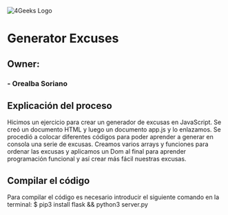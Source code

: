 ![4Geeks Logo](https://4geeksacademy.com//images/4geeks-logo.png)

# Generator Excuses

## Owner:

### - Orealba Soriano

## Explicación del proceso

Hicimos un ejercicio para crear un generador de excusas en JavaScript. Se creó un documento HTML y luego un documento app.js y lo enlazamos.
Se procedió a colocar diferentes códigos para poder aprender a generar en consola una serie de excusas.
Creamos varios arrays y funciones para ordenar las excusas y aplicamos un Dom al final para aprender programación funcional y así crear más fácil nuestras excusas.

## Compilar el código

Para compilar el código es necesario introducir el siguiente comando en la terminal:
\$ pip3 install flask && python3 server.py
